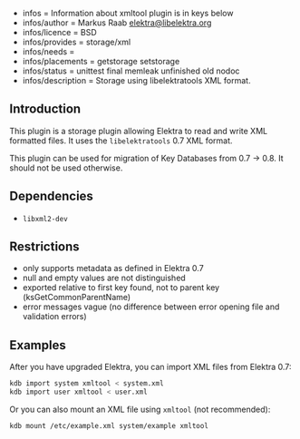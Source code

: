 - infos = Information about xmltool plugin is in keys below
- infos/author = Markus Raab <elektra@libelektra.org>
- infos/licence = BSD
- infos/provides = storage/xml
- infos/needs =
- infos/placements = getstorage setstorage
- infos/status = unittest final memleak unfinished old nodoc
- infos/description = Storage using libelektratools XML format.

## Introduction

This plugin is a storage plugin allowing Elektra to read and write XML
formatted files. It uses the `libelektratools` 0.7 XML format.

This plugin can be used for migration of Key Databases
from 0.7 -> 0.8. It should not be used otherwise.

## Dependencies

- `libxml2-dev`

## Restrictions

- only supports metadata as defined in Elektra 0.7
- null and empty values are not distinguished
- exported relative to first key found, not to parent key (ksGetCommonParentName)
- error messages vague (no difference between error opening file and validation errors)

## Examples

After you have upgraded Elektra, you can import XML files from Elektra 0.7:

```sh
kdb import system xmltool < system.xml
kdb import user xmltool < user.xml
```

Or you can also mount an XML file using `xmltool` (not recommended):

```sh
kdb mount /etc/example.xml system/example xmltool
```
